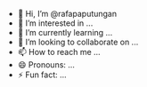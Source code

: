 - 👋 Hi, I’m @rafapaputungan
- 👀 I’m interested in ...
- 🌱 I’m currently learning ...
- 💞️ I’m looking to collaborate on ...
- 📫 How to reach me ...
- 😄 Pronouns: ...
- ⚡ Fun fact: ...

<!---
rafapaputungan/rafapaputungan is a ✨ special ✨ repository because its `README.md` (this file) appears on your GitHub profile.
You can click the Preview link to take a look at your changes.
--->
